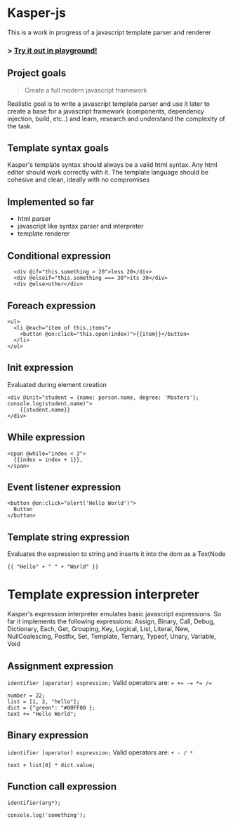 # Kasper-js

This is a work in progress of a javascript template parser and renderer

### > [Try it out in playground!](https://eugenioenko.github.io/kasper-js/live/)

## Project goals

> Create a full modern javascript framework

Realistic goal is to write a javascript template parser and use it later to create a base for a javascript framework (components, dependency injection, build, etc..) and learn, research and understand the complexity of the task.

## Template syntax goals

Kasper's template syntax should always be a valid html syntax. Any html editor should work correctly with it.
The template language should be cohesive and clean, ideally with no compromises

## Implemented so far

- html parser
- javascript like syntax parser and interpreter
- template renderer

## Conditional expression

```
  <div @if="this.something > 20">less 20</div>
  <div @elseif="this.something === 30">its 30</div>
  <div @else>other</div>
```

## Foreach expression

```
<ul>
  <li @each="item of this.items">
    <button @on:click="this.open(index)">{{item}}</button>
  </li>
</ul>
```

## Init expression

Evaluated during element creation

```
<div @init="student = {name: person.name, degree: 'Masters'}; console.log(student.name)">
    {{student.name}}
</div>
```

## While expression

```
<span @while="index < 3">
  {{index = index + 1}},
</span>
```

## Event listener expression

```
<button @on:click="alert('Hello World')">
  Button
</button>
```

## Template string expression

Evaluates the expression to string and inserts it into the dom as a TextNode

```
{{ "Hello" + " " + "World" }}
```

# Template expression interpreter

Kasper's expression interpreter emulates basic javascript expressions.
So far it implements the following expressions:
Assign, Binary, Call, Debug, Dictionary, Each, Get, Grouping, Key, Logical, List, Literal, New, NullCoalescing, Postfix, Set, Template, Ternary, Typeof, Unary, Variable, Void

## Assignment expression

`identifier [operator] expression;`
Valid operators are: `= += -= *= /=`

```
number = 22;
list = [1, 2, "hello"];
dict = {"green": "#00FF00 };
text += "Hello World";
```

## Binary expression

`identifier [operator] expression;`
Valid operators are: `+ - / *`

```
text + list[0] * dict.value;
```

## Function call expression

`identifier(arg*);`

```
console.log('something');
```
